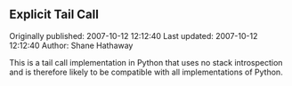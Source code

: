 ## Explicit Tail Call

Originally published: 2007-10-12 12:12:40
Last updated: 2007-10-12 12:12:40
Author: Shane Hathaway

This is a tail call implementation in Python that uses no stack introspection and is therefore likely to be compatible with all implementations of Python.